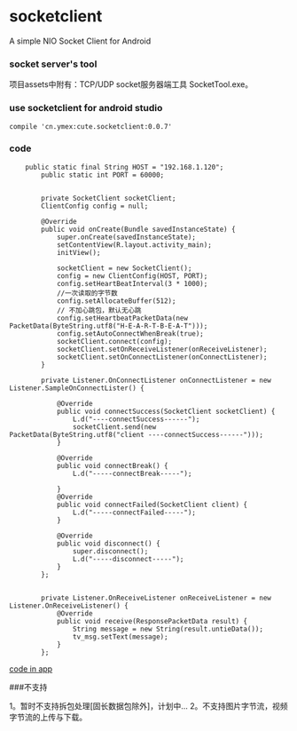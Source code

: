# socketclient

A simple NIO Socket Client for Android


### socket server's tool

项目assets中附有：TCP/UDP socket服务器端工具 SocketTool.exe。

### use socketclient for android studio

```
compile 'cn.ymex:cute.socketclient:0.0.7'
```


### code
```
    public static final String HOST = "192.168.1.120";
        public static int PORT = 60000;


        private SocketClient socketClient;
        ClientConfig config = null;

        @Override
        public void onCreate(Bundle savedInstanceState) {
            super.onCreate(savedInstanceState);
            setContentView(R.layout.activity_main);
            initView();

            socketClient = new SocketClient();
            config = new ClientConfig(HOST, PORT);
            config.setHeartBeatInterval(3 * 1000);
            //一次读取的字节数
            config.setAllocateBuffer(512);
            // 不加心跳包，默认无心跳
            config.setHeartbeatPacketData(new PacketData(ByteString.utf8("H-E-A-R-T-B-E-A-T")));
            config.setAutoConnectWhenBreak(true);
            socketClient.connect(config);
            socketClient.setOnReceiveListener(onReceiveListener);
            socketClient.setOnConnectListener(onConnectListener);
        }

        private Listener.OnConnectListener onConnectListener = new Listener.SampleOnConnectLister() {

            @Override
            public void connectSuccess(SocketClient socketClient) {
                L.d("----connectSuccess------");
                socketClient.send(new PacketData(ByteString.utf8("client ----connectSuccess------")));
            }

            @Override
            public void connectBreak() {
                L.d("-----connectBreak-----");

            }
            @Override
            public void connectFailed(SocketClient client) {
                L.d("-----connectFailed-----");
            }

            @Override
            public void disconnect() {
                super.disconnect();
                L.d("-----disconnect-----");
            }
        };


        private Listener.OnReceiveListener onReceiveListener = new Listener.OnReceiveListener() {
            @Override
            public void receive(ResponsePacketData result) {
                String message = new String(result.untieData());
                tv_msg.setText(message);
            }
        };

```

[code in app](https://github.com/ymex/socketclient/blob/master/app/src/main/java/cn/ymex/socket/MainActivity.java)


###不支持

1。暂时不支持拆包处理[固长数据包除外]，计划中...
2。不支持图片字节流，视频字节流的上传与下载。



